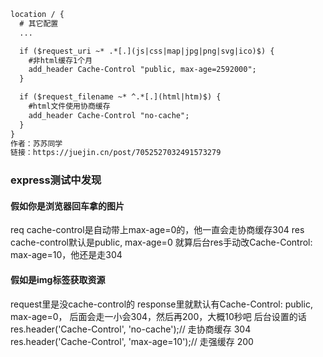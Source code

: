 
```html
location / {
  # 其它配置
  ...

  if ($request_uri ~* .*[.](js|css|map|jpg|png|svg|ico)$) {
    #非html缓存1个月
    add_header Cache-Control "public, max-age=2592000";
  }

  if ($request_filename ~* ^.*[.](html|htm)$) {
    #html文件使用协商缓存
    add_header Cache-Control "no-cache";
  }
}
作者：苏苏同学
链接：https://juejin.cn/post/7052527032491573279
```
### express测试中发现
#### 假如你是浏览器回车拿的图片
req cache-control是自动带上max-age=0的，他一直会走协商缓存304
res cache-control默认是public, max-age=0
就算后台res手动改Cache-Control: max-age=10，他还是走304
#### 假如是img标签获取资源
request里是没cache-control的
response里就默认有Cache-Control: public, max-age=0，
后面会走一小会304，然后再200，大概10秒吧
后台设置的话
res.header('Cache-Control', 'no-cache');// 走协商缓存 304
res.header('Cache-Control', 'max-age=10');// 走强缓存 200

